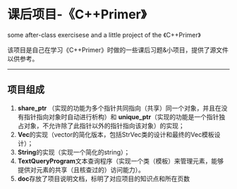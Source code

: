 # 课后项目-《C++Primer》
some after-class exercisese and a little project of the 《C++Primer》

该项目是自己在学习《C++Primer》时做的一些课后习题&小项目，提供了源文件以供参考。
***
## 项目组成
1. **share_ptr** （实现的功能为多个指针共同指向（共享）同一个对象，并且在没有指针指向对象时自动进行析构）和 **unique_ptr**（实现的功能是一个指针独占对象，不允许除了此指针以外的指针指向该对象）的实现；
2. **Vec**的实现（vector的简化版本，包括StrVec类的设计和最终的Vec模板设计）；
3. **String**的实现（实现一个简化的string）；
4. **TextQueryProgram**文本查询程序（实现一个类（模板）来管理元素，能够提供对元素的共享（且核查过的）访问能力）。
5. **doc**存放了项目说明文档，标明了对应项目的知识点和所在页数
